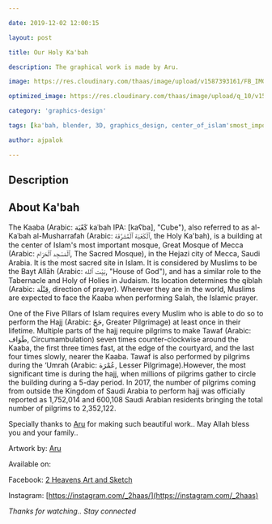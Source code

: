 ```yaml
---

date: 2019-12-02 12:00:15

layout: post

title: Our Holy Ka'bah

description: The graphical work is made by Aru.

image: https://res.cloudinary.com/thaas/image/upload/v1587393161/FB_IMG_15752210757539410_blaqfy.jpg

optimized_image: https://res.cloudinary.com/thaas/image/upload/q_10/v1587393161/FB_IMG_15752210757539410_blaqfy.jpg

category: 'graphics-design'

tags: [ka'bah, blender, 3D, graphics_design, center_of_islam'smost_important_mosque, Aru]

author: ajpalok

---
```


## Description  
## About Ka'bah  

The Kaaba (Arabic: كَعْبَة‎ kaʿbah IPA: [kaʕba], "Cube"), also referred to as al-Kaʿbah al-Musharrafah (Arabic: ٱلْكَعْبَة ٱلْمُشَرَّفَة‎, the Holy Ka'bah), is a building at the center of Islam's most important mosque, Great Mosque of Mecca (Arabic: ٱلْمَسْجِد ٱلْحَرَام‎, The Sacred Mosque), in the Hejazi city of Mecca, Saudi Arabia. It is the most sacred site in Islam. It is considered by Muslims to be the Bayt Allāh (Arabic: بَيْت ٱلله‎, "House of God"), and has a similar role to the Tabernacle and Holy of Holies in Judaism. Its location determines the qiblah (Arabic: قِبْلَة‎, direction of prayer). Wherever they are in the world, Muslims are expected to face the Kaaba when performing Salah, the Islamic prayer.  

One of the Five Pillars of Islam requires every Muslim who is able to do so to perform the Hajj (Arabic: حَجّ‎, Greater Pilgrimage) at least once in their lifetime. Multiple parts of the hajj require pilgrims to make Tawaf (Arabic: طَوَاف‎, Circumambulation) seven times counter-clockwise around the Kaaba, the first three times fast, at the edge of the courtyard, and the last four times slowly, nearer the Kaaba. Tawaf is also performed by pilgrims during the ‘Umrah (Arabic: عُمْرَة‎, Lesser Pilgrimage).However, the most significant time is during the hajj, when millions of pilgrims gather to circle the building during a 5-day period. In 2017, the number of pilgrims coming from outside the Kingdom of Saudi Arabia to perform hajj was officially reported as 1,752,014 and 600,108 Saudi Arabian residents bringing the total number of pilgrims to 2,352,122.  

Specially thanks to [Aru](https://www.facebook.com/aru2.O?fref=nf) for making such beautiful work.. May Allah bless you and your family..

Artwork by: [Aru](https://www.facebook.com/aru2.O?fref=nf)  

Available on:  

Facebook: [2 Heavens Art and Sketch](https://facebook.com/2haas)  

Instagram: [https://instagram.com/_2haas/](https://instagram.com/_2haas)

  

*Thanks for watching.. Stay connected*
